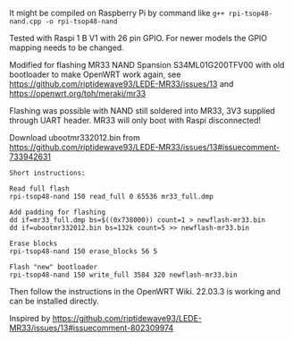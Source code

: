 It might be compiled on Raspberry Pi by command like
`g++ rpi-tsop48-nand.cpp -o rpi-tsop48-nand`

Tested with Raspi 1 B V1 with 26 pin GPIO. For newer models the GPIO mapping needs to be changed.

Modified for flashing MR33 NAND Spansion S34ML01G200TFV00 with old bootloader to make OpenWRT work again, see https://github.com/riptidewave93/LEDE-MR33/issues/13 and https://openwrt.org/toh/meraki/mr33

Flashing was possible with NAND still soldered into MR33, 3V3 supplied through UART header. MR33 will only boot with Raspi disconnected!

Download ubootmr332012.bin from https://github.com/riptidewave93/LEDE-MR33/issues/13#issuecomment-733942631

```
Short instructions:

Read full flash
rpi-tsop48-nand 150 read_full 0 65536 mr33_full.dmp

Add padding for flashing
dd if=mr33_full.dmp bs=$((0x738000)) count=1 > newflash-mr33.bin
dd if=ubootmr332012.bin bs=132k count=5 >> newflash-mr33.bin

Erase blocks
rpi-tsop48-nand 150 erase_blocks 56 5

Flash "new" bootloader
rpi-tsop48-nand 150 write_full 3584 320 newflash-mr33.bin
```

Then follow the instructions in the OpenWRT Wiki. 22.03.3 is working and can be installed directly. 

Inspired by https://github.com/riptidewave93/LEDE-MR33/issues/13#issuecomment-802309974
